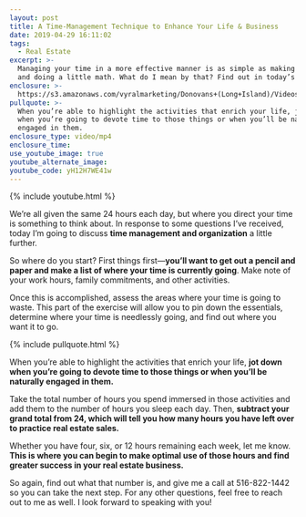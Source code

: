 ```yaml
---
layout: post
title: A Time-Management Technique to Enhance Your Life & Business
date: 2019-04-29 16:11:02
tags:
  - Real Estate
excerpt: >-
  Managing your time in a more effective manner is as simple as making a list
  and doing a little math. What do I mean by that? Find out in today’s video.
enclosure: >-
  https://s3.amazonaws.com/vyralmarketing/Donovans+(Long+Island)/Videos/2019/Tampa+Bay+Real+Estate+Agent-+What+Are+You+Doing+With+Your+Time_.mp4
pullquote: >-
  When you’re able to highlight the activities that enrich your life, jot down
  when you’re going to devote time to those things or when you’ll be naturally
  engaged in them.
enclosure_type: video/mp4
enclosure_time:
use_youtube_image: true
youtube_alternate_image:
youtube_code: yH12H7WE41w
---
```


{% include youtube.html %}

We’re all given the same 24 hours each day, but where you direct your time is something to think about. In response to some questions I’ve received, today I’m going to discuss **time management and organization** a little further.&nbsp;

So where do you start? First things first—**you’ll want to get out a pencil and paper and make a list of where your time is currently going**. Make note of your work hours, family commitments, and other activities.&nbsp;

Once this is accomplished, assess the areas where your time is going to waste. This part of the exercise will allow you to pin down the essentials, determine where your time is needlessly going, and find out where you want it to go. &nbsp; &nbsp;

{% include pullquote.html %}

When you’re able to highlight the activities that enrich your life, **jot down when you’re going to devote time to those things or when you’ll be naturally engaged in them.&nbsp;**

Take the total number of hours you spend immersed in those activities and add them to the number of hours you sleep each day. Then, **subtract your grand total from 24, which will tell you how many hours you have left over to practice real estate sales.&nbsp;**

Whether you have four, six, or 12 hours remaining each week, let me know. **This is where you can begin to make optimal use of those hours and find greater success in your real estate business.&nbsp;**

So again, find out what that number is, and give me a call at 516-822-1442 so you can take the next step. For any other questions, feel free to reach out to me as well. I look forward to speaking with you\!&nbsp;<br>&nbsp;